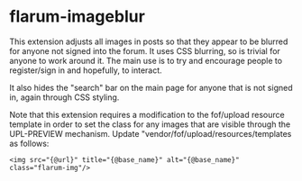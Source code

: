 # flarum-imageblur
This extension adjusts all images in posts so that they appear to be blurred for anyone not signed into the forum. It uses CSS blurring, so is trivial for anyone to work around it. The main use is to try and encourage people to register/sign in and hopefully, to interact.

It also hides the "search" bar on the main page for anyone that is not signed in, again through CSS styling.

Note that this extension requires a modification to the fof/upload resource template in order to set the class for any images that are visible through the UPL-PREVIEW mechanism. Update "vendor/fof/upload/resources/templates as follows:

    <img src="{@url}" title="{@base_name}" alt="{@base_name}" class="flarum-img"/>